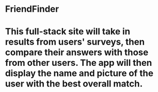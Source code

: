 # FriendFinder

# This full-stack site will take in results from users' surveys, then compare their answers with those from other users. The app will then display the name and picture of the user with the best overall match.